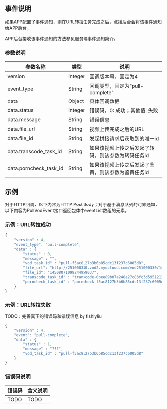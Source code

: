 ## 事件说明
如果APP配置了事件通知，则在URL转拉任务完成之后，点播后台会将该事件通知给APP后台。

APP后台接收该事件通知的方法参见服务端事件通知简介。

### 参数说明
| 参数名称 | 类型 | 说明 |
|---------|---------|---------|
| version | Integer | 回调版本号，固定为4 |
| event_type | String | 回调类型，固定为"pull-complete" |
| data | Object | 具体回调数据 |
| data.status | Integer | 错误码，0: 成功；其他值: 失败 |
| data.message | String | 错误信息  |
| data.file_url | String | 视频上传完成之后的URL  |
| data.file_id | String | 发起拼接请求后获取到的唯一id |
| data.transcode_task_id | String | 如果该视频上传之后发起了转码，则该参数为转码任务id |
| data.porncheck_task_id | String | 如果该视频上传之后发起了鉴黄，则该参数为鉴黄任务id |


## 示例
对于HTTP回调，以下内容为HTTP Post Body；对于基于消息队列的可靠通知，以下内容为PullVodEvent接口返回包体中eventList数组的元素。

### 示例：URL转拉成功

```javascript
{
    "version" : 4,
    "event_type": "pull-complete",
    "data" : {
        "status" : 0,
        "message" : "",
        "vod_task_id" : "pull-f5ac8127b3b6b85cdc13f237c6005d8",
        "file_url": "http://251000330.vod2.myqcloud.com/vod251000330/14508071098244959037/f0.flv",
        "file_id": "14508071098244959037",
        "transcode_task_id" : "transcode-0bee89b07a248e27c83fc3d5951213c1",
        "porncheck_task_id" : "porncheck-f5ac8127b3b6b85cdc13f237c6005d80"
    }
}
```

### 示例：URL转拉失败

TODO：完善真正的错误码和错误信息 by fishlyliu

```javascript
{
    "version" : 4,
    "event": "pull-complete",
    "data" : {
        "status" : 1,
        "message" : "???",
        "vod_task_id" : "pull-f5ac8127b3b6b85cdc13f237c6005d8"
    }
}
```

### 错误码说明
| 错误码 | 含义说明|
|---------|---------|
| TODO | TODO  |